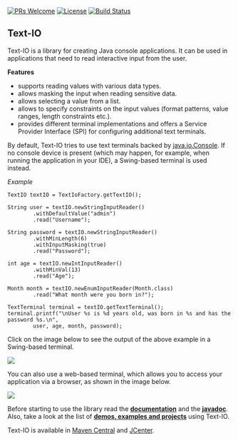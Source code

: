 [![PRs Welcome](https://img.shields.io/badge/PRs-welcome-brightgreen.svg?style=flat-square)](http://makeapullrequest.com)
[![License](https://img.shields.io/badge/License-Apache%202.0-blue.svg)](https://github.com/beryx/text-io/blob/master/LICENSE)
[![Build Status](https://img.shields.io/travis/beryx/text-io/master.svg?label=Build)](https://travis-ci.org/beryx/text-io)
## Text-IO ##


Text-IO is a library for creating Java console applications.
It can be used in applications that need to read interactive input from the user.

**Features**

- supports reading values with various data types.
- allows masking the input when reading sensitive data.
- allows selecting a value from a list.
- allows to specify constraints on the input values (format patterns, value ranges, length constraints etc.).
- provides different terminal implementations and offers a Service Provider Interface (SPI) for configuring additional text terminals.

By default, Text-IO tries to use text terminals backed by [java.io.Console](http://docs.oracle.com/javase/8/docs/api/java/io/Console.html).
If no console device is present (which may happen, for example, when running the application in your IDE),
a Swing-based terminal is used instead.

*Example*

```
TextIO textIO = TextIoFactory.getTextIO();

String user = textIO.newStringInputReader()
        .withDefaultValue("admin")
        .read("Username");

String password = textIO.newStringInputReader()
        .withMinLength(6)
        .withInputMasking(true)
        .read("Password");

int age = textIO.newIntInputReader()
        .withMinVal(13)
        .read("Age");

Month month = textIO.newEnumInputReader(Month.class)
        .read("What month were you born in?");

TextTerminal terminal = textIO.getTextTerminal();
terminal.printf("\nUser %s is %d years old, was born in %s and has the password %s.\n",
        user, age, month, password);
```

Click on the image below to see the output of the above example in a Swing-based terminal.

<a href="https://github.com/beryx/text-io/raw/master/doc/img/swing-terminal-animated.gif"><img src="https://github.com/beryx/text-io/raw/master/doc/img/swing-terminal-thumb.gif"></a>

You can also use a web-based terminal, which allows you to access your application via a browser, as shown in the image below.

<a href="https://github.com/beryx/text-io/raw/master/doc/img/web-terminal-animated.gif"><img src="https://github.com/beryx/text-io/raw/master/doc/img/web-terminal-thumb.gif"></a>

Before starting to use the library read the **[documentation](http://text-io.beryx.org)** and the **[javadoc](http://text-io.beryx.org/releases/latest/javadoc)**.
Also, take a look at the list of **[demos, examples and projects](https://github.com/beryx/text-io/wiki/Demos,-Examples-and-Projects-using-Text-IO)** using Text-IO.

Text-IO is available in [Maven Central](http://search.maven.org/#search%7Cga%7C1%7Cg%3A%22org.beryx%22%20AND%20a%3A%22text-io%22) and [JCenter](https://bintray.com/beryx/maven/text-io).
